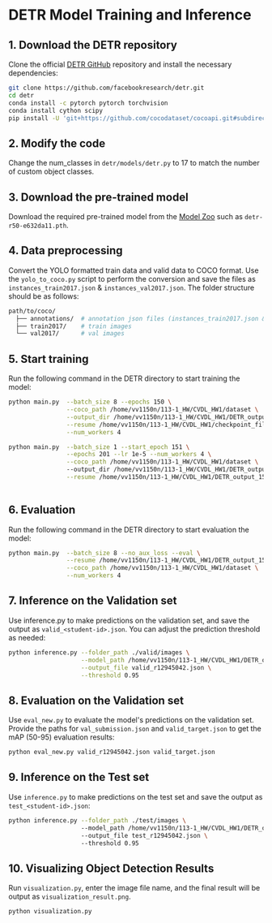 
# DETR Model Training and Inference

## 1. Download the DETR repository

Clone the official [DETR GitHub](https://github.com/facebookresearch/detr) repository and install the necessary dependencies:

```bash
git clone https://github.com/facebookresearch/detr.git
cd detr
conda install -c pytorch pytorch torchvision
conda install cython scipy
pip install -U 'git+https://github.com/cocodataset/cocoapi.git#subdirectory=PythonAPI'
```

## 2. Modify the code
Change the num_classes in `detr/models/detr.py` to 17 to match the number of custom object classes.

## 3. Download the pre-trained model
Download the required pre-trained model from the [Model Zoo](https://github.com/facebookresearch/detr) such as `detr-r50-e632da11.pth`.

## 4. Data preprocessing
Convert the YOLO formatted train data and valid data to COCO format. 
Use the `yolo_to_coco.py` script to perform the conversion and save the files as `instances_train2017.json` & `instances_val2017.json`. 
The folder structure should be as follows:

```bash
path/to/coco/
  ├── annotations/  # annotation json files (instances_train2017.json & instances_val2017.json)
  ├── train2017/    # train images
  └── val2017/      # val images
```

## 5. Start training
Run the following command in the DETR directory to start training the model:

```bash
python main.py  --batch_size 8 --epochs 150 \
                --coco_path /home/vv1150n/113-1_HW/CVDL_HW1/dataset \
                --output_dir /home/vv1150n/113-1_HW/CVDL_HW1/DETR_output_150epochs \
                --resume /home/vv1150n/113-1_HW/CVDL_HW1/checkpoint_file/detr-r50-e632da11.pth \
                --num_workers 4
```

```bash
python main.py  --batch_size 1 --start_epoch 151 \
                --epochs 201 --lr 1e-5 --num_workers 4 \
                --coco_path /home/vv1150n/113-1_HW/CVDL_HW1/dataset \                             
                --output_dir /home/vv1150n/113-1_HW/CVDL_HW1/DETR_output_150epoch_50epochs \
                --resume /home/vv1150n/113-1_HW/CVDL_HW1/DETR_output_150epochs/checkpoint.pth \
                
```

## 6. Evaluation
Run the following command in the DETR directory to start evaluation the model:

```bash
python main.py  --batch_size 8 --no_aux_loss --eval \
                --resume /home/vv1150n/113-1_HW/CVDL_HW1/DETR_output_150epochs/checkpoint.pth \
                --coco_path /home/vv1150n/113-1_HW/CVDL_HW1/dataset \
                --num_workers 4
```
## 7. Inference on the Validation set
Use inference.py to make predictions on the validation set, and save the output as `valid_<student-id>.json`. 
You can adjust the prediction threshold as needed:

```bash
python inference.py --folder_path ./valid/images \
                    --model_path /home/vv1150n/113-1_HW/CVDL_HW1/DETR_output_150epochs/checkpoint.pth \
                    --output_file valid_r12945042.json \
                    --threshold 0.95               
```

## 8. Evaluation on the Validation set
Use `eval_new.py` to evaluate the model's predictions on the validation set. 
Provide the paths for `val_submission.json` and `valid_target.json` to get the mAP (50-95) evaluation results:

```bash
python eval_new.py valid_r12945042.json valid_target.json 
```

## 9. Inference on the Test set
Use `inference.py` to make predictions on the test set and save the output as `test_<student-id>.json`:

```bash
python inference.py --folder_path ./test/images \                 
                    --model_path /home/vv1150n/113-1_HW/CVDL_HW1/DETR_output_150epoch_50epochs/checkpoint.pth \     
                    --output_file test_r12945042.json \           
                    --threshold 0.95  
```

## 10. Visualizing Object Detection Results
Run `visualization.py`, enter the image file name, and the final result will be output as `visualization_result.png`.

```bash
python visualization.py
```